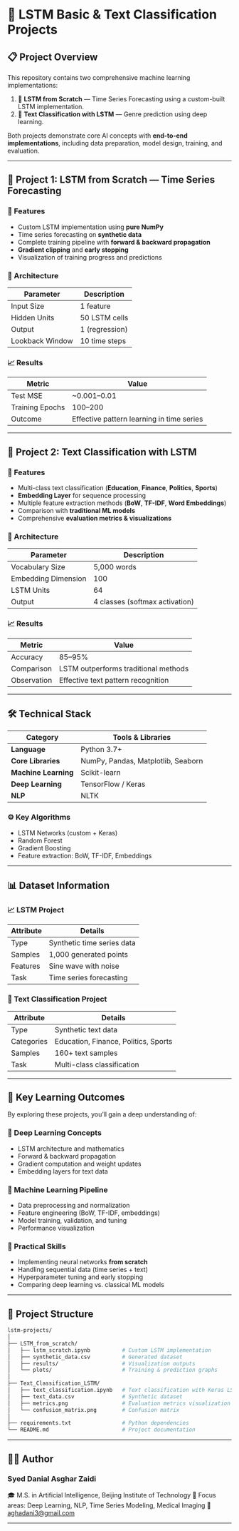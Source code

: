 # 🧠 LSTM Basic & Text Classification Projects

## 📋 Project Overview

This repository contains two comprehensive machine learning implementations:

1. 🧠 **LSTM from Scratch** — Time Series Forecasting using a custom-built LSTM implementation.  
2. 📝 **Text Classification with LSTM** — Genre prediction using deep learning.

Both projects demonstrate core AI concepts with **end-to-end implementations**, including data preparation, model design, training, and evaluation.

---

## 🚀 Project 1: LSTM from Scratch — Time Series Forecasting

### 🌟 Features
- Custom LSTM implementation using **pure NumPy**
- Time series forecasting on **synthetic data**
- Complete training pipeline with **forward & backward propagation**
- **Gradient clipping** and **early stopping**
- Visualization of training progress and predictions

### 🧩 Architecture

| Parameter | Description |
|------------|-------------|
| Input Size | 1 feature |
| Hidden Units | 50 LSTM cells |
| Output | 1 (regression) |
| Lookback Window | 10 time steps |

### 📈 Results

| Metric | Value |
|---------|--------|
| Test MSE | ~0.001–0.01 |
| Training Epochs | 100–200 |
| Outcome | Effective pattern learning in time series |

---

## 🚀 Project 2: Text Classification with LSTM

### 🌟 Features
- Multi-class text classification (**Education**, **Finance**, **Politics**, **Sports**)
- **Embedding Layer** for sequence processing
- Multiple feature extraction methods (**BoW**, **TF-IDF**, **Word Embeddings**)
- Comparison with **traditional ML models**
- Comprehensive **evaluation metrics & visualizations**

### 🧩 Architecture


| Parameter | Description |
|------------|-------------|
| Vocabulary Size | 5,000 words |
| Embedding Dimension | 100 |
| LSTM Units | 64 |
| Output | 4 classes (softmax activation) |

### 📈 Results
| Metric | Value |
|---------|--------|
| Accuracy | 85–95% |
| Comparison | LSTM outperforms traditional methods |
| Observation | Effective text pattern recognition |

---

## 🛠️ Technical Stack

| Category | Tools & Libraries |
|-----------|-------------------|
| **Language** | Python 3.7+ |
| **Core Libraries** | NumPy, Pandas, Matplotlib, Seaborn |
| **Machine Learning** | Scikit-learn |
| **Deep Learning** | TensorFlow / Keras |
| **NLP** | NLTK |

### ⚙️ Key Algorithms
- LSTM Networks (custom + Keras)
- Random Forest
- Gradient Boosting
- Feature extraction: BoW, TF-IDF, Embeddings

---

## 📊 Dataset Information

### 📈 LSTM Project
| Attribute | Details |
|------------|----------|
| Type | Synthetic time series data |
| Samples | 1,000 generated points |
| Features | Sine wave with noise |
| Task | Time series forecasting |

### 📝 Text Classification Project
| Attribute | Details |
|------------|----------|
| Type | Synthetic text data |
| Categories | Education, Finance, Politics, Sports |
| Samples | 160+ text samples |
| Task | Multi-class classification |

---

## 🎯 Key Learning Outcomes

By exploring these projects, you’ll gain a deep understanding of:

### 🧠 Deep Learning Concepts
- LSTM architecture and mathematics  
- Forward & backward propagation  
- Gradient computation and weight updates  
- Embedding layers for text data  

### 🤖 Machine Learning Pipeline
- Data preprocessing and normalization  
- Feature engineering (BoW, TF-IDF, embeddings)  
- Model training, validation, and tuning  
- Performance visualization  

### 🧰 Practical Skills
- Implementing neural networks **from scratch**  
- Handling sequential data (time series + text)  
- Hyperparameter tuning and early stopping  
- Comparing deep learning vs. classical ML models  

---

## 📁 Project Structure

```bash
lstm-projects/
│
├── LSTM_from_scratch/
│   ├── lstm_scratch.ipynb          # Custom LSTM implementation
│   ├── synthetic_data.csv          # Generated dataset
│   ├── results/                    # Visualization outputs
│   └── plots/                      # Training & prediction graphs
│
├── Text_Classification_LSTM/
│   ├── text_classification.ipynb   # Text classification with Keras LSTM
│   ├── text_data.csv               # Synthetic dataset
│   ├── metrics.png                 # Evaluation metrics visualization
│   └── confusion_matrix.png        # Confusion matrix
│
├── requirements.txt                # Python dependencies
└── README.md                       # Project documentation
```

---

## 👨‍💻 Author
### Syed Danial Asghar Zaidi
🎓 M.S. in Artificial Intelligence, Beijing Institute of Technology
💼 Focus areas: Deep Learning, NLP, Time Series Modeling, Medical Imaging
📧 aghadani3@gmail.com

---
